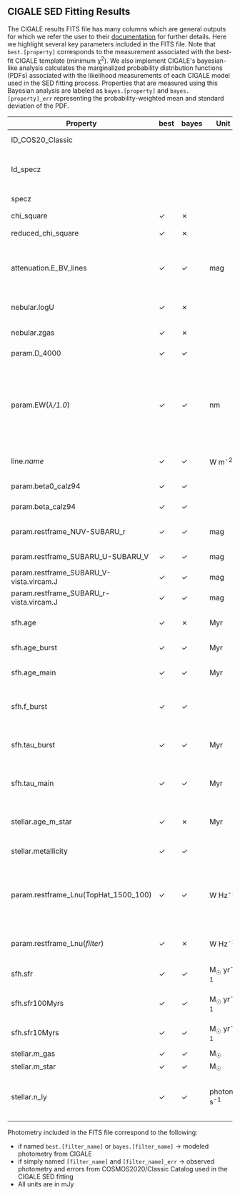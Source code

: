 ## CIGALE SED Fitting Results

The CIGALE results FITS file has many columns which are general outputs for which we refer the user to their [documentation](https://gitlab.lam.fr/cigale/manual) for further details. Here we highlight several key parameters included in the FITS file. Note that `best.[property]` corresponds to the measurement associated with the best-fit CIGALE template (minimum &chi;<sup>2</sup>). We also implement CIGALE's bayesian-like analysis calculates the marginalized probability distribution functions (PDFs) associated with the likelihood measurements of each CIGALE model used in the SED fitting process. Properties that are measured using this Bayesian analysis are labeled as `bayes.[property]` and `bayes.[property]_err` representing the probability-weighted mean and standard deviation of the PDF.

|   Property         |    best   |  bayes   |   Unit                  |       Description                              |
| ----------------   | --------- | -------- |------------------------ | ---------------------------------------------- |
| ID_COS20_Classic   |           |          |                         | COSMOS2020 Classic ID |     
| Id_specz           |           |          |                         | Specz Compilation ID according to DR1.1 |        
| specz              |           |          |                         | Spectroscopic Redshift                |                    
| chi_square         |  &check;  | &cross;  |                         | &chi;<sup>2</sup> of the Fit |
| reduced_chi_square |  &check;  | &cross;  |                         | reduced &chi;<sup>2</sup> of the Fit |  
| attenuation.E_BV_lines |   &check;  | &check;  |  mag     | Reddening (nebular-stellar reddening factor is 1) |
| nebular.logU |    &check;  | &cross;  |             | Ionization Parameter log<sub>10</sub> *U* |
| nebular.zgas |    &check;  | &cross;  |             | Gas-phase Metallicity     |
| param.D_4000 |    &check;  | &check;  |             | Modeled 4000&#8491; index |
| param.EW(*&lambda;/1.0*) |  &check;  | &check;  | nm  | Modeled Rest-Frame Equivalent Width of emission line at central &lambda; calculated in a window of size 1.0 nm |
| line.*name* |      &check;  | &check;  | W m<sup>-2</sup> | Modeled Emission Line Flux |
| param.beta0_calz94 |    &check;  | &check;  |         | Intrinsic UV Spectral Slope  |
| param.beta_calz94 |     &check;  | &check;  |         | Observed UV Spectral Slope |
| param.restframe_NUV-SUBARU_r |     &check;  | &check;  | mag   |   Rest-frame *(NUV - r)* color |
| param.restframe_SUBARU_U-SUBARU_V |     &check;  | &check;  | mag   |   Rest-frame *(U - V)* color | 
| param.restframe_SUBARU_V-vista.vircam.J |     &check;  | &check;  |  mag   |   Rest-frame *V - J* color |
| param.restframe_SUBARU_r-vista.vircam.J |     &check;  | &check;  |  mag   |   Rest-frame *r - J* color |
| sfh.age |      &check;  | &cross;  | Myr | Age of the oldest stars in the galaxy |
| sfh.age_burst |      &check;  | &check;  | Myr | Age of the late burst |
| sfh.age_main |     &check;  | &check;  |   Myr | Age of the main population |
| sfh.f_burst |     &check;  | &check;  |        | Mass fraction of the late burst population |
| sfh.tau_burst |     &check;  | &check;  | Myr  | *e*-folding time of the late starburst population |
| sfh.tau_main |     &check;  | &check;  |  Myr  | *e*-folding time of the main stellar population |
| stellar.age_m_star |     &check;  | &cross;  | Myr | Mass-weighted age of the stellar population | 
| stellar.metallicity |      &check;  | &check;  |   | Stellar Metallicity |
| param.restframe_Lnu(TopHat_1500_100) |      &check;  | &check;  | W Hz<sup>-1</sup> | Rest-frame 1500&#8491; Luminosity (*L<sub>&nu;</sub>*) measured in a TopHat Filter with width of 100&#8491; |
| param.restframe_Lnu(*filter*) |      &check;  | &cross;  | W Hz<sup>-1</sup>  | Rest-frame *L<sub>&nu;</sub>* luminosity in a given filter |
| sfh.sfr |      &check;  | &check;  |  M<sub>☉</sub> yr<sup>-1</sup> | Instantaneous Star Formation Rate |
| sfh.sfr100Myrs |      &check;  | &check;  | M<sub>☉</sub> yr<sup>-1</sup> | Star Formation Rate within 10 Myrs |
| sfh.sfr10Myrs |      &check;  | &check;  | M<sub>☉</sub> yr<sup>-1</sup> | Star Formation Rate within 100 Myrs |
| stellar.m_gas |      &check;  | &check;  | M<sub>☉</sub> | Gas Mass |
| stellar.m_star |      &check;  | &check;  |  M<sub>☉</sub> | Stellar Mass |
| stellar.n_ly |      &check;  | &check;  |  photons s<sup>-1</sup> | Number of Hydrogen Ionizing Photons Produced |

Photometry included in the FITS file correspond to the following:
- if named `best.[filter_name]` or `bayes.[filter_name]` &rarr; modeled photometry from CIGALE
- if simply named `[filter_name]` and `[filter_name]_err` &rarr; observed photometry and errors from COSMOS2020/Classic Catalog used in the CIGALE SED fitting
- All units are in mJy



